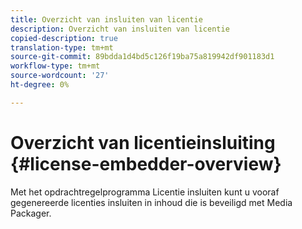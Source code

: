 ```yaml
---
title: Overzicht van insluiten van licentie
description: Overzicht van insluiten van licentie
copied-description: true
translation-type: tm+mt
source-git-commit: 89bdda1d4bd5c126f19ba75a819942df901183d1
workflow-type: tm+mt
source-wordcount: '27'
ht-degree: 0%

---
```



# Overzicht van licentieinsluiting {#license-embedder-overview}

Met het opdrachtregelprogramma Licentie insluiten kunt u vooraf gegenereerde licenties insluiten in inhoud die is beveiligd met Media Packager.
